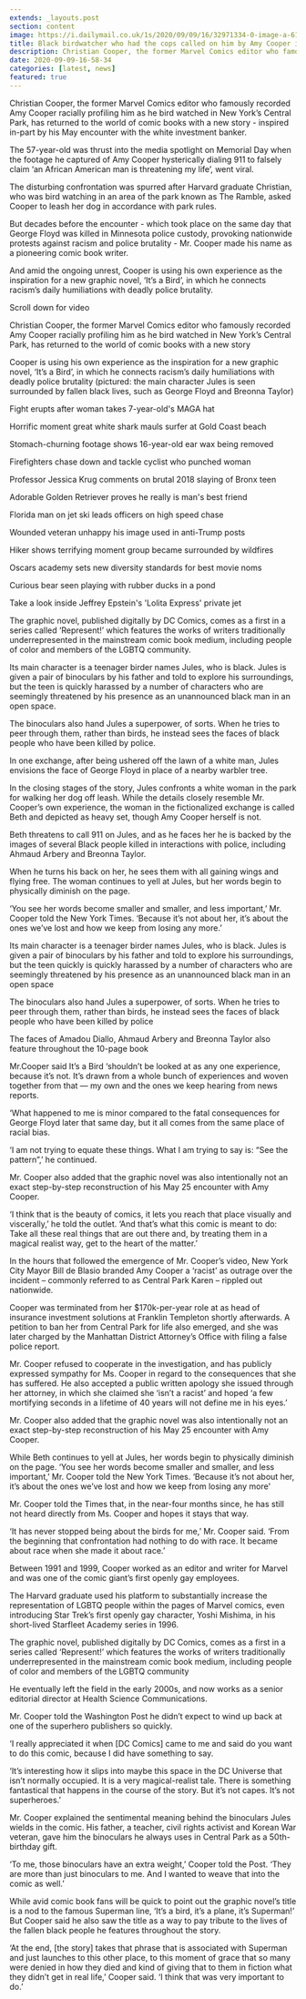 ```yaml
---
extends: _layouts.post
section: content
image: https://i.dailymail.co.uk/1s/2020/09/09/16/32971334-0-image-a-61_1599666562569.jpg 
title: Black birdwatcher who had the cops called on him by Amy Cooper in NYC creates DC graphic novel 
description: Christian Cooper, the former Marvel Comics editor who famously recorded Amy Cooper racially profiling him as he bird watched in New Yorks Central Park, has returned to the world of comics. 
date: 2020-09-09-16-58-34 
categories: [latest, news] 
featured: true 
--- 
```

Christian Cooper, the former Marvel Comics editor who famously recorded Amy Cooper racially profiling him as he bird watched in New York’s Central Park, has returned to the world of comic books with a new story - inspired in-part by his May encounter with the white investment banker.

The 57-year-old was thrust into the media spotlight on Memorial Day when the footage he captured of Amy Cooper hysterically dialing 911 to falsely claim ‘an African American man is threatening my life’, went viral.

The disturbing confrontation was spurred after Harvard graduate Christian, who was bird watching in an area of the park known as The Ramble, asked Cooper to leash her dog in accordance with park rules.

But decades before the encounter - which took place on the same day that George Floyd was killed in Minnesota police custody, provoking nationwide protests against racism and police brutality - Mr. Cooper made his name as a pioneering comic book writer.

And amid the ongoing unrest, Cooper is using his own experience as the inspiration for a new graphic novel, ‘It’s a Bird’, in which he connects racism’s daily humiliations with deadly police brutality. 

Scroll down for video 

Christian Cooper, the former Marvel Comics editor who famously recorded Amy Cooper racially profiling him as he bird watched in New York’s Central Park, has returned to the world of comic books with a new story

Cooper is using his own experience as the inspiration for a new graphic novel, ‘It’s a Bird’, in which he connects racism’s daily humiliations with deadly police brutality (pictured: the main character Jules is seen surrounded by fallen black lives, such as George Floyd and Breonna Taylor)

Fight erupts after woman takes 7-year-old's MAGA hat

Horrific moment great white shark mauls surfer at Gold Coast beach

Stomach-churning footage shows 16-year-old ear wax being removed

Firefighters chase down and tackle cyclist who punched woman

Professor Jessica Krug comments on brutal 2018 slaying of Bronx teen

Adorable Golden Retriever proves he really is man's best friend

Florida man on jet ski leads officers on high speed chase

Wounded veteran unhappy his image used in anti-Trump posts

Hiker shows terrifying moment group became surrounded by wildfires

Oscars academy sets new diversity standards for best movie noms

Curious bear seen playing with rubber ducks in a pond

Take a look inside Jeffrey Epstein's 'Lolita Express' private jet

The graphic novel, published digitally by DC Comics, comes as a first in a series called ‘Represent!’ which features the works of writers traditionally underrepresented in the mainstream comic book medium, including people of color and members of the LGBTQ community.

Its main character is a teenager birder names Jules, who is black. Jules is given a pair of binoculars by his father and told to explore his surroundings, but the teen is quickly harassed by a number of characters who are seemingly threatened by his presence as an unannounced black man in an open space.

The binoculars also hand Jules a superpower, of sorts. When he tries to peer through them, rather than birds, he instead sees the faces of black people who have been killed by police.

In one exchange, after being ushered off the lawn of a white man, Jules envisions the face of George Floyd in place of a nearby warbler tree. 

In the closing stages of the story, Jules confronts a white woman in the park for walking her dog off leash. While the details closely resemble Mr. Cooper’s own experience, the woman in the fictionalized exchange is called Beth and depicted as heavy set, though Amy Cooper herself is not.

Beth threatens to call 911 on Jules, and as he faces her he is backed by the images of several Black people killed in interactions with police, including Ahmaud Arbery and Breonna Taylor. 

When he turns his back on her, he sees them with all gaining wings and flying free. The woman continues to yell at Jules, but her words begin to physically diminish on the page.

‘You see her words become smaller and smaller, and less important,’ Mr. Cooper told the New York Times. ‘Because it’s not about her, it’s about the ones we’ve lost and how we keep from losing any more.’

Its main character is a teenager birder names Jules, who is black. Jules is given a pair of binoculars by his father and told to explore his surroundings, but the teen quickly is quickly harassed by a number of characters who are seemingly threatened by his presence as an unannounced black man in an open space

The binoculars also hand Jules a superpower, of sorts. When he tries to peer through them, rather than birds, he instead sees the faces of black people who have been killed by police

The faces of Amadou Diallo, Ahmaud Arbery and Breonna Taylor also feature throughout the 10-page book

Mr.Cooper said It’s a Bird ‘shouldn’t be looked at as any one experience, because it’s not. It’s drawn from a whole bunch of experiences and woven together from that — my own and the ones we keep hearing from news reports.

‘What happened to me is minor compared to the fatal consequences for George Floyd later that same day, but it all comes from the same place of racial bias.

‘I am not trying to equate these things. What I am trying to say is: “See the pattern”,’ he continued.

Mr. Cooper also added that the graphic novel was also intentionally not an exact step-by-step reconstruction of his May 25 encounter with Amy Cooper.

‘I think that is the beauty of comics, it lets you reach that place visually and viscerally,’ he told the outlet. ‘And that’s what this comic is meant to do: Take all these real things that are out there and, by treating them in a magical realist way, get to the heart of the matter.’

In the hours that followed the emergence of Mr. Cooper’s video, New York City Mayor Bill de Blasio branded Amy Cooper a ‘racist’ as outrage over the incident – commonly referred to as Central Park Karen – rippled out nationwide.

Cooper was terminated from her $170k-per-year role at as head of insurance investment solutions at Franklin Templeton shortly afterwards. A petition to ban her from Central Park for life also emerged, and she was later charged by the Manhattan District Attorney’s Office with filing a false police report.

Mr. Cooper refused to cooperate in the investigation, and has publicly expressed sympathy for Ms. Cooper in regard to the consequences that she has suffered. He also accepted a public written apology she issued through her attorney, in which she claimed she ‘isn’t a racist’ and hoped ‘a few mortifying seconds in a lifetime of 40 years will not define me in his eyes.’

Mr. Cooper also added that the graphic novel was also intentionally not an exact step-by-step reconstruction of his May 25 encounter with Amy Cooper.

While Beth continues to yell at Jules, her words begin to physically diminish on the page. ‘You see her words become smaller and smaller, and less important,’ Mr. Cooper told the New York Times. ‘Because it’s not about her, it’s about the ones we’ve lost and how we keep from losing any more'

Mr. Cooper told the Times that, in the near-four months since, he has still not heard directly from Ms. Cooper and hopes it stays that way.

‘It has never stopped being about the birds for me,’ Mr. Cooper said. ‘From the beginning that confrontation had nothing to do with race. It became about race when she made it about race.’

Between 1991 and 1999, Cooper worked as an editor and writer for Marvel and was one of the comic giant’s first openly gay employees.

The Harvard graduate used his platform to substantially increase the representation of LGBTQ people within the pages of Marvel comics, even introducing Star Trek’s first openly gay character, Yoshi Mishima, in his short-lived Starfleet Academy series in 1996.

The graphic novel, published digitally by DC Comics, comes as a first in a series called ‘Represent!’ which features the works of writers traditionally underrepresented in the mainstream comic book medium, including people of color and members of the LGBTQ community

He eventually left the field in the early 2000s, and now works as a senior editorial director at Health Science Communications.

Mr. Cooper told the Washington Post he didn’t expect to wind up back at one of the superhero publishers so quickly.

‘I really appreciated it when [DC Comics] came to me and said do you want to do this comic, because I did have something to say.

‘It’s interesting how it slips into maybe this space in the DC Universe that isn’t normally occupied. It is a very magical-realist tale. There is something fantastical that happens in the course of the story. But it’s not capes. It’s not superheroes.’

Mr. Cooper explained the sentimental meaning behind the binoculars Jules wields in the comic. His father, a teacher, civil rights activist and Korean War veteran, gave him the binoculars he always uses in Central Park as a 50th-birthday gift.

‘To me, those binoculars have an extra weight,’ Cooper told the Post. ‘They are more than just binoculars to me. And I wanted to weave that into the comic as well.’

While avid comic book fans will be quick to point out the graphic novel’s title is a nod to the famous Superman line, ‘It’s a bird, it’s a plane, it’s Superman!’ But Cooper said he also saw the title as a way to pay tribute to the lives of the fallen black people he features throughout the story.

‘At the end, [the story] takes that phrase that is associated with Superman and just launches to this other place, to this moment of grace that so many were denied in how they died and kind of giving that to them in fiction what they didn’t get in real life,’ Cooper said. ‘I think that was very important to do.’

